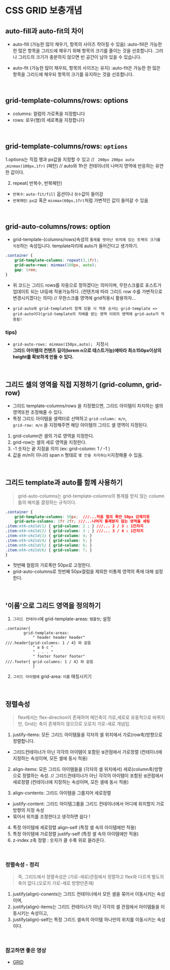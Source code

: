 # CSS GRID 보충개념

## auto-fill과 auto-fit의 차이 

- auto-fill (가능한 많이 채우기, 항목의 사이즈 작아질 수 있음)
:auto-fill은 가능한 한 많은 항목을 그리드에 채우기 위해 항목의 크기를 줄이는 것을 선호합니다. 그러나 그리드의 크기가 충분하지 않으면 빈 공간이 남아 있을 수 있습니다. 

- auto-fit (가능한 많이 채우되, 항목의 사이즈는 유지)
:auto-fit은 가능한 한 많은 항목을 그리드에 채우되 항목의 크기를 유지하는 것을 선호합니다. 

<br>


## grid-template-columns/rows: options
- columns: 컬럼의 가로폭을 지정합니다
- rows: 로우(행)의 세로폭을 지정합니다

<br>


## grid-template-columns/rows: `options`
1.options는 직접 행과 px값을 지정할 수 있고
// ` 200px 200px auto` ,`minmax(100px,1fr)` (패턴)
// auto와 1fr은 컨테이너의 나머지 영역에 반응하는 유연한 값이다.

2. repeat( 반복수, 반복패턴) 
- `반복수`: `auto-fit/fill` 옵션이나 `정수`값이 들어감 
- `반복패턴`: `px값` 혹은 `minmax(60px,1fr)`처럼 가변적인 값이 들어갈 수 있음

<br>


## grid-auto-columns/rows: option
- grid-template-(columns/rows)속성의 `통제를 벗어난 위치에 있는 트랙의 크기를 지정`하는 속성입니다. template자리에 auto가 들어간다고 생가하기.

```css
.container {
	grid-template-columns: repeat(3,1fr);
	grid-auto-rows: minmax(100px, auto);
	gap: 1rem; 
}
```
- 위 코드는 그리드 rows를 자동으로 정하겠다는 의미이며, 무한스크롤로 포스트가 업데이트 되는 UI등에 적용가능하다.
(컨텐츠에 따라 그리드 row 수를 가변적으로 변경시키겠다는 의미)
// 무한스크롤 영역에 grid적용시 활용하자...

- `grid-auto와 grid-template이 함께 있을 시 적용 순서는 grid-template => grid-auto이다(grid-template의 지배를 받는 영역 이외의 영역에 grid-auto가 적용됨!`

### tips)
- `grid-auto-rows: minmax(150px,auto); ` 지정시  
__그리드 아이템의 컨텐츠 길이(lorem n으로 테스트가능)에따라 최소150px이상의 height를 확보하게 만들 수 있다.__

<br>

## 그리드 셀의 영역을 직접 지정하기 (grid-column, grid-row)
- 그리드 template-columns/rows 을 지정했으면, 그리드 아이템이 차지하는 셀의 영역또한 조정해줄 수 있다.
- 특정 그리드 아이템을 셀렉터로 선택하고 `grid-column: m/n`,\
`grid-row: m/n` 을 지정해주면 해당 아이템의 그리드 셀 영역이 지정된다.

1. grid-column은 셀의 가로 영역을 지정한다.
2. grid-row는 셀의 세로 영역을 지정한다.
3. -1 숫자는 끝 지점을 의미  (ex: grid-column: 1 / -1 )
4. 값을 m/n이 아니라 span n 형태로 `몇 칸을 차지하는지`지정해줄 수 있음.

<br>

## 그리드 template과 auto를 함께 사용하기
> grid-auto-columns는 grid-template-columns의 통제를 받지 않는 column들의 배치를 결정하는 규칙이다.

```css
.container {
	grid-template-columns: 50px;  ///...처음 열의 폭만 50px 강제지정
	grid-auto-columns: 1fr 2fr; ///...나머지 통제받지 않는 영역을 세팅
.item:nth-child(1) { grid-column: 2 ; } ///... 2 / 3 : 1칸차지
.item:nth-child(2) { grid-column: 3 ; } ///... 3 / 4 : 1칸차지
.item:nth-child(3) { grid-column: 4; }
.item:nth-child(4) { grid-column: 5; }
.item:nth-child(5) { grid-column: 6; }
.item:nth-child(6) { grid-column: 7; }
}
```
- 첫번째 컬럼의 가로폭만 50px로 고정한다.
- grid-auto-columns로 첫번째 50px컬럼을 제외한 미통제 영역의 폭에 대해 설정한다. 


<br>

## '이름'으로 그리드 영역을 정의하기 
1. `그리드 컨테이너`에 grid-template-areas: `템플릿`; 설정 
```
.container{ 
		grid-template-areas: 
			" header header header" 
///.header{grid-columns: 1 / 4} 와 같음
			" a b c "
			" . . . "
			" footer footer footer"  
///.footer{ grid-columns: 1 / 4} 와 같음
			}
```

2. `그리드 아이템에` grid-area: `이름` 매칭시키기


<br>

## 정렬속성 
> flex에서는 flex-direction이 존재하여 메인축이 가로,세로로 유동적으로 바뀌지만, Grid는 축이 존재하지 않으므로 오로지 가로-세로 개념임.

1. justify-items: 모든 그리드 아이템들을 각자의 셀 위치에서 가로(row축)방향으로 정렬합니다.
  - 그리드컨테이너가 아닌 각각의 아이템이 포함된 `셀`관점에서 가로정렬 (컨테이너에 지정하는 속성이며, 모든 셀에 동시 적용)

2. align-items:
모든 그리드 아이템들을 (각자의 셀 위치에서) 세로(column축)방향으로 정렬하는 속성.
// 그리드컨테이너가 아닌 각각의 아이템이 포함된 `셀`관점에서 세로정렬 (컨테이너에 지정하는 속성이며, 모든 셀에 동시 적용)

3. align-contents: 그리드 아이템을 그룹지어 세로정렬
  - justify-content: 그리드 아이템그룹을 그리드 컨테이너에서 어디에 위치할지 가로방향의 지정 속성
  - 묶어서 위치를 조정한다고 생각하면 쉽다 !

4. 특정 아이템에 세로정렬 align-self (특정 셀 속의 아이템에만 적용)
5. 특정 아이템에 가로정렬 justify-self (특정 셀 속의 아이템에만 적용)
6. z-index z축 정렬 : 숫자가 클 수록 위로 올라온다.

<br>

### 정렬속성 - 정리 
> 즉, 그리드에서 정렬속성은 (가로-세로)관점에서 정렬하고 flex와 다르게 별도의 축이 없다.(오로지 가로-세로 방향만존재)  
1. justify(align)-conents는 그리드 컨테이너에서 모든 셀을 묶어서 이동시키는 속성이며,  
2. justify(align)-items는 그리드 컨테이너가 아닌 각각의 셀 관점에서 아이템들을 이동시키는 속성이고,
3. justify(align)-self는 특정 그리드 셀속의 아이템 하나만의 위치를 이동시키는 속성이다.

<br>

### 참고하면 좋은 영상
- [GRID](https://www.youtube.com/watch?v=9zBsdzdE4sM)
